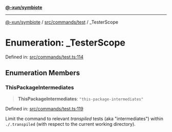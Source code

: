 [**@-xun/symbiote**](../../../../README.md)

***

[@-xun/symbiote](../../../../README.md) / [src/commands/test](../README.md) / \_TesterScope

# Enumeration: \_TesterScope

Defined in: [src/commands/test.ts:114](https://github.com/Xunnamius/symbiote/blob/cef28b21a1184891fa2969c3a3fa80ab4446b3b6/src/commands/test.ts#L114)

## Enumeration Members

### ThisPackageIntermediates

> **ThisPackageIntermediates**: `"this-package-intermediates"`

Defined in: [src/commands/test.ts:119](https://github.com/Xunnamius/symbiote/blob/cef28b21a1184891fa2969c3a3fa80ab4446b3b6/src/commands/test.ts#L119)

Limit the command to relevant _transpiled_ tests (aka "intermediates")
within `./.transpiled` (with respect to the current working directory).
